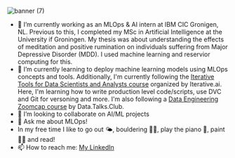 ![banner (7)](https://user-images.githubusercontent.com/66233477/212569648-f6eb9cb6-8a84-43ab-8344-4183f189e6b7.png)

- 🔭 I’m currently working as an MLOps & AI intern at IBM CIC Gronigen, NL. Previous to this, I completed my MSc in Artificial Intelligence at the University if Groningen. My thesis was about understanding the effects of meditation and positive rumination on individuals suffering from Major Depressive Disorder (MDD). I used machine learning and reservior computing for this.
- 🌱 I’m currently learning to deploy machine learning models using MLOps concepts and tools. Additionally, I'm currently following the [Iterative Tools for Data Scientists and Analysts course](https://github.com/Zulaikha1207/DVC-Course/tree/step-4-build-ml-pipelines) organized by Iterative.ai. Here, I'm learning how to write production level code/scripts, use DVC and Git for versoning and more. I'm also following a [Data Engineering Zoomcap course](https://github.com/Zulaikha1207/data-engineering-zoomcamp) by Data.Talks.Club.
- 👯 I’m looking to collaborate on AI/ML projects 
- 💬 Ask me about MLOps!
- In my free time I like to go out 🌤️, bouldering 🧗‍♂️, play the piano 🎹, paint 👩‍🎨 and read!
- 📫 How to reach me: [My LinkedIn](https://www.linkedin.com/in/zulikah-latief-052b80143/)

